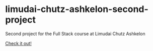# limudai-chutz-ashkelon-second-project

Second project for the Full Stack course at Limudai Chutz Ashkelon

[Check it out!](https://crowsveldt.github.io/limudai-chutz-ashkelon-second-project/dist/)